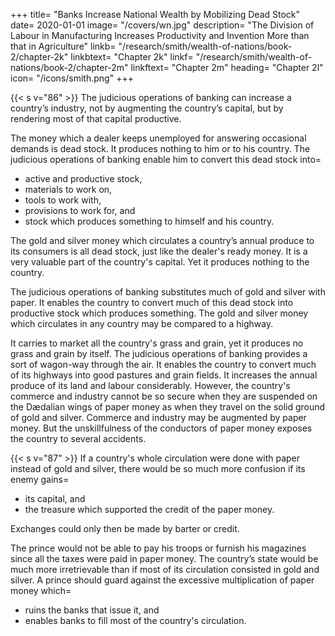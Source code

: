 +++
title=  "Banks Increase National Wealth by Mobilizing Dead Stock"
date=  2020-01-01
image=  "/covers/wn.jpg"
description=  "The Division of Labour in Manufacturing Increases Productivity and Invention More than that in Agriculture"
linkb=  "/research/smith/wealth-of-nations/book-2/chapter-2k"
linkbtext=  "Chapter 2k"
linkf=  "/research/smith/wealth-of-nations/book-2/chapter-2m"
linkftext=  "Chapter 2m"
heading=  "Chapter 2l"
icon=  "/icons/smith.png"
+++


{{< s v="86" >}} The judicious operations of banking can increase a country’s industry, not by augmenting the country’s capital, but by rendering most of that capital productive.

The money which a dealer keeps unemployed for answering occasional demands is dead stock.
It produces nothing to him or to his country.
The judicious operations of banking enable him to convert this dead stock into= 
- active and productive stock,
- materials to work on,
- tools to work with,
- provisions to work for, and
- stock which produces something to himself and his country.

The gold and silver money which circulates a country’s annual produce to its consumers is all dead stock, just like the dealer's ready money.
It is a very valuable part of the country's capital.
Yet it produces nothing to the country.

The judicious operations of banking substitutes much of gold and silver with paper.
It enables the country to convert much of this dead stock into productive stock which produces something.
The gold and silver money which circulates in any country may be compared to a highway.

It carries to market all the country's grass and grain, yet it produces no grass and grain by itself.
The judicious operations of banking provides a sort of wagon-way through the air.
It enables the country to convert much of its highways into good pastures and grain fields.
It increases the annual produce of its land and labour considerably.
However, the country's commerce and industry cannot be so secure when they are suspended on the Dædalian wings of paper money as when they travel on the solid ground of gold and silver.
Commerce and industry may be augmented by paper money.
But the unskillfulness of the conductors of paper money exposes the country to several accidents.


{{< s v="87" >}} If a country's whole circulation were done with paper instead of gold and silver, there would be so much more confusion if its enemy gains= 
- its capital, and
- the treasure which supported the credit of the paper money.

Exchanges could only then be made by barter or credit.

The prince would not be able to pay his troops or furnish his magazines since all the taxes were paid in paper money. The country’s state would be much more irretrievable than if most of its circulation consisted in gold and silver. A prince should guard against the excessive multiplication of paper money which= 
- ruins the banks that issue it, and
- enables banks to fill most of the country's circulation.
